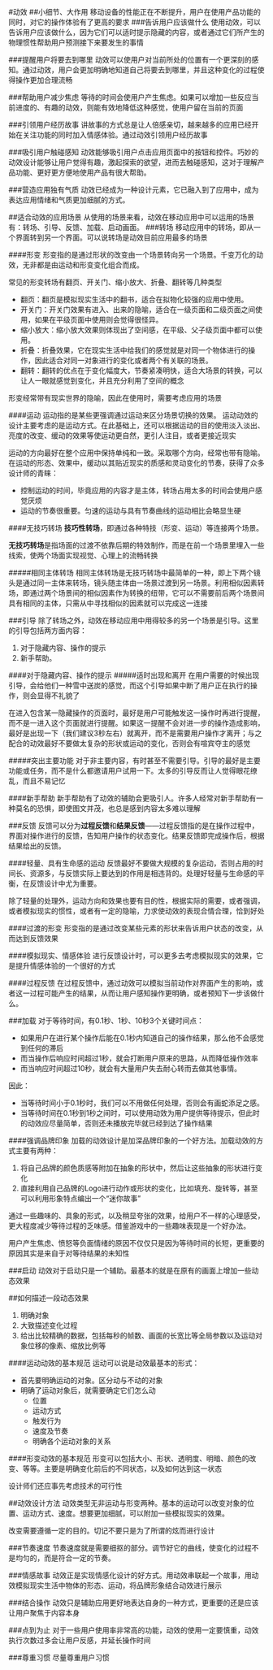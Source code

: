 #动效
##小细节、大作用
移动设备的性能正在不断提升，用户在使用产品功能的同时，对它的操作体验有了更高的要求
###告诉用户应该做什么
使用动效，可以告诉用户应该做什么，因为它们可以适时提示隐藏的内容，或者通过它们所产生的物理惯性帮助用户预测接下来要发生的事情

###提醒用户将要去到哪里
动效可以使用户对当前所处的位置有一个更深刻的感知。通过动效，用户会更加明确地知道自己将要去到哪里，并且这种变化的过程使得操作更加合理流畅

###帮助用户减少焦虑
等待的时间会使用户产生焦虑。如果可以增加一些反应当前进度的、有趣的动效，则能有效地降低这种感觉，使用户留在当前的页面

###引领用户经历故事
讲故事的方式总是让人倍感亲切，越来越多的应用已经开始在关注功能的同时加入情感体验。通过动效引领用户经历故事

###吸引用户触碰感知
动效能够吸引用户点击应用页面中的按钮和控件。巧妙的动效设计能够让用户觉得有趣，激起探索的欲望，进而去触碰感知，这对于理解产品功能、更好更方便地使用产品有很大帮助。

###营造应用独有气质
动效已经成为一种设计元素，它已融入到了应用中，成为表达应用情绪和气质更加细腻的方式。

##适合动效的应用场景
从使用的场景来看，动效在移动应用中可以运用的场景有：转场、引导、反馈、加载、启动画面。
###转场
移动应用中的转场，即从一个界面转到另一个界面。可以说转场是动效目前应用最多的场景

####形变
形变指的是通过形状的改变由一个场景转向另一个场景。千变万化的动效，无非都是由运动和形变变化组合而成。

常见的形变转场有翻页、开关门、缩小放大、折叠、翻转等几种类型
- 翻页：翻页是模拟现实生活中的翻书，适合在拟物化较强的应用中使用。
- 开关门：开关门效果有进入、出来的隐喻，适合在一级页面和二级页面之间使用，如果在平级页面中使用则会觉得很怪异。
- 缩小放大：缩小放大效果则体现出了空间感，在平级、父子级页面中都可以使用。
- 折叠：折叠效果，它在现实生活中给我们的感觉就是对同一个物体进行的操作，因此适合对同一对象进行的变化或者两个有关联的场景。
- 翻转：翻转的优点在于变化幅度大，节奏紧凑明快，适合大场景的转换，可以让人一眼就感觉到变化，并且充分利用了空间的概念

形变经常带有现实世界的隐喻，因此在使用时，需要考虑应用的场景

####运动
运动指的是某些更强调通过运动来区分场景切换的效果。
运动动效的设计主要考虑的是运动方式。在此基础上，还可以根据运动的目的使用淡入淡出、亮度的改变、缓动的效果等使运动更自然，更引人注目，或者更接近现实

运动的方向最好在整个应用中保持单纯和一致。采取哪个方向，经常也带有隐喻。在运动的形态、效果中，缓动以其贴近现实的质感和灵动变化的节奏，获得了众多设计师的青睐：
- 控制运动的时间，毕竟应用的内容才是主体，转场占用太多的时间会使用户感觉厌烦
- 运动的节奏很重要。匀速的运动与具有节奏曲线的运动相比会略显生硬

####无技巧转场
**技巧性转场**，即通过各种特技（形变、运动）等连接两个场景。

**无技巧转场**是指场面的过渡不依靠后期的特效制作，而是在前一个场景里埋入一些线索，使两个场面实现视觉、心理上的流畅转换

#####相同主体转场
相同主体转场是无技巧转场中最简单的一种，即上下两个镜头是通过同一主体来转场，镜头随主体由一场景过渡到另一场景。利用相似因素转场，即通过两个场景间的相似因素作为转换的纽带，它可以不需要前后两个场景间具有相同的主体，只需从中寻找相似的因素就可以完成这一连接

###引导
除了转场之外，动效在移动应用中用得较多的另一个场景是引导。这里的引导包括两方面内容：
1. 对于隐藏内容、操作的提示
2. 新手帮助。

####对于隐藏内容、操作的提示
#####适时出现和离开
在用户需要的时候出现引导，会给他们一种雪中送炭的感觉，而这个引导如果中断了用户正在执行的操作，则会显得不礼貌了

在进入包含某一隐藏操作的页面时，最好是用户可能触发这一操作时再进行提醒，而不是一进入这个页面就进行提醒。如果这一提醒不会对进一步的操作造成影响，最好是出现一下（我们建议3秒左右）就离开，而不是需要用户操作才离开；与之配合的动效最好不要做太复杂的形状或运动的变化，否则会有喧宾夺主的感觉

#####突出主要功能
对于非主要内容，有时甚至不需要引导。引导的最好是主要功能或任务，而不是什么都邀请用户试用一下。太多的引导反而让人觉得眼花缭乱，而且不易记忆

####新手帮助
新手帮助有了动效的辅助会更吸引人。许多人经常对新手帮助有一种莫名的恐惧，即使图文并茂，也总是感到内容太多难以理解

###反馈
反馈可以分为**过程反馈**和**结果反馈**——过程反馈指的是在操作过程中，界面对操作进行的反馈，告知用户操作的状态变化。结果反馈即完成操作后，根据结果给出的反馈。

####轻量、具有生命感的运动
反馈最好不要做大规模的复杂运动，否则占用的时间长、资源多，与反馈实际上要达到的作用是相违背的。处理好轻量与生命感的平衡，在反馈设计中尤为重要。

除了轻量的处理外，运动方向和效果也要有目的性，根据实际的需要，或者强调，或者模拟现实的惯性，或者有一定的隐喻，力求使动效的表现合情合理，恰到好处

####过渡的形变
形变指的是通过改变某些元素的形状来告诉用户状态的改变，从而达到反馈效果

####模拟现实、情感体验
进行反馈设计时，可以更多去考虑模拟现实的效果，它是提升情感体验的一个很好的方式

####过程反馈
在过程反馈中，通过动效可以模拟当前动作对界面产生的影响，或者这一过程可能产生的结果，从而让用户感知操作更明确，或者预知下一步该做什么。

###加载
对于等待时间，有0.1秒、1秒、10秒3个关键时间点：
- 如果用户在进行某个操作后能在0.1秒内知道自己的操作结果，那么他不会感觉到任何的滞后
- 而当操作后响应时间超过1秒，就会打断用户原来的思路，从而降低操作效率
- 而当响应时间超过10秒，就会有大量用户失去耐心转而去做其他事情。

因此：
- 当等待时间小于0.1秒时，我们可以不用做任何处理，否则会有画蛇添足之感。
- 当等待时间在0.1秒到1秒之间时，可以使用动效为用户提供等待提示，但此时的动效应尽量简单，否则还未播放完毕就已经到达了操作结果

####强调品牌印象
加载的动效设计是加深品牌印象的一个好方法。加载动效的方式主要有两种：
1. 将自己品牌的颜色质感等附加在抽象的形状中，然后让这些抽象的形状进行变化
2. 直接利用自己品牌的Logo进行动作或形状的变化，比如填充、旋转等，甚至可以利用形象特点编出一个“迷你故事”

通过一些趣味的、具象的形式，以及稍显夸张的效果，给用户不一样的心理感受，更大程度减少等待过程的乏味感。借鉴游戏中的一些趣味表现是一个好办法。

用户产生焦虑、愤怒等负面情绪的原因不仅仅只是因为等待时间的长短，更重要的原因其实是来自于对等待结果的未知性

###启动
动效对于启动只是一个辅助。最基本的就是在原有的画面上增加一些动态效果

##如何描述一段动态效果
1. 明确对象
2. 大致描述变化过程
3. 给出比较精确的数据，包括每秒的帧数、画面的长宽比等全局参数以及运动对象位移的像素、缩放比例等

####运动动效的基本规范
运动可以说是动效最基本的形式：
- 首先要明确运动的对象。区分动与不动的对象
- 明确了运动对象后，就需要确定它们怎么动
    + 位置
    + 运动方式
    + 触发行为
    + 速度及节奏
    + 明确各个运动对象的关系

####形变动效的基本规范
形变可以包括大小、形状、透明度、明暗、颜色的改变、等等。主要是明确变化前后的不同状态，以及如何达到这一状态

设计师们还应事先考虑技术的可行性

##动效设计方法
动效类型无非运动与形变两种。基本的运动可以改变对象的位置、运动方式、速度。想要更加细腻，可以附加一些模拟现实的效果。

改变需要遵循一定的目的。切记不要只是为了所谓的炫而进行设计

###节奏速度
节奏速度就是需要细抠的部分。调节好它的曲线，使变化的过程不是均匀的，而是符合一定的节奏。

###情感故事
动效正是实现情感化设计的好方式。用动效串联起一个故事，用动效模拟现实生活中物体的形态、运动，将品牌形象结合动效进行展示

###结合操作
动效只是辅助应用更好地表达自身的一种方式，更重要的还是应该让用户聚焦于内容本身

###点到为止
对于一些用户使用率非常高的功能，动效的使用一定要慎重，动效执行次数过多会让用户反感，并延长操作时间

###尊重习惯
尽量尊重用户习惯
